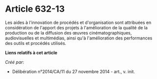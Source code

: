 # Article 632-13

Les aides à l'innovation de procédés et d'organisation sont attribuées en considération de l'apport des projets à
l'amélioration de la qualité de la production ou de la diffusion des œuvres cinématographiques, audiovisuelles et
multimédias, ainsi qu'à l'amélioration des performances des outils et procédés utilisés.

**Liens relatifs à cet article**

_Créé par_:

  - Délibération n°2014/CA/11 du 27 novembre 2014 - art., v. init.
